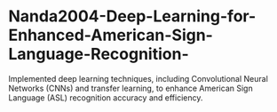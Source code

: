 # Nanda2004-Deep-Learning-for-Enhanced-American-Sign-Language-Recognition-
Implemented deep learning techniques, including  Convolutional Neural Networks (CNNs) and transfer learning,  to enhance American Sign Language (ASL) recognition  accuracy and efficiency. 
